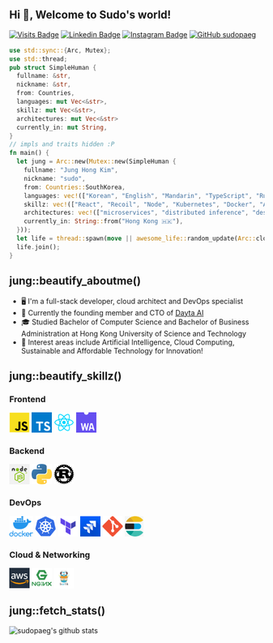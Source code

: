 ## Hi 👋, Welcome to Sudo's world!

[![Visits Badge](https://badges.pufler.dev/visits/sudopaeg/sudopaeg)](https://badges.pufler.dev)
[![Linkedin Badge](https://img.shields.io/badge/-JungHongKim-blue?style=flat-square&logo=Linkedin&logoColor=white&link=https://www.linkedin.com/in/junghongkim/)](https://www.linkedin.com/in/junghongkim/)
[![Instagram Badge](https://img.shields.io/badge/-sudopaeg-dd2a7b?style=flat-square&logo=Instagram&logoColor=white&link=https://www.instagram.com/sudopaeg/)](https://www.instagram.com/sudopaeg/)
[![GitHub sudopaeg](https://img.shields.io/github/followers/sudopaeg?label=follow&style=social)](https://github.com/sudopaeg)
</br>

```rust
use std::sync::{Arc, Mutex};
use std::thread;
pub struct SimpleHuman {
  fullname: &str,
  nickname: &str,
  from: Countries,
  languages: mut Vec<&str>,
  skillz: mut Vec<&str>,
  architectures: mut Vec<&str>
  currently_in: mut String,
}
// impls and traits hidden :P
fn main() {
  let jung = Arc::new(Mutex::new(SimpleHuman {
    fullname: "Jung Hong Kim",
    nickname: "sudo",
    from: Countries::SouthKorea,
    languages: vec!(["Korean", "English", "Mandarin", "TypeScript", "Rust", "Python", "Go", "C#"]),
    skillz: vec!(["React", "Recoil", "Node", "Kubernetes", "Docker", "AWS", "ElasticSearch", "Terraform", "Git", "Jira", "Xamarin"]),
    architectures: vec!(["microservices", "distributed inference", "design thinking", "event-driven"]),
    currently_in: String::from("Hong Kong 🇭🇰"),
  }));
  let life = thread::spawn(move || awesome_life::random_update(Arc::clone(&jung)));
  life.join();
}
```

## jung::beautify_aboutme()

- 🖥 I'm a full-stack developer, cloud architect and DevOps specialist
- 💼 Currently the founding member and CTO of [Dayta AI](https://dayta.ai)
- 🎓 Studied Bachelor of Computer Science and Bachelor of Business Administration at Hong Kong University of Science and Technology
- 🤖 Interest areas include Artificial Intelligence, Cloud Computing, Sustainable and Affordable Technology for Innovation!

## jung::beautify_skillz()

### Frontend

<p>
  <img height="40" src="./assets/javascript.png" alt="JavaScript">
  <img height="40" src="./assets/typescript.png" alt="TypeScript">
  <img height="40" src="./assets/react.webp" alt="React.js">
  <img height="40" src="./assets/wasm.png" alt="WebAssembly">
</p>

### Backend

<p>
  <img height="40" src="./assets/node.png" alt="Node.js">
  <img height="40" src="./assets/python.png" alt="Python">
  <img height="40" src="./assets/rust.png" alt="Rust">
</p>

### DevOps

<p>
  <img height="40" src="./assets/docker.png" alt="Docker">
  <img height="40" src="./assets/kubernetes.png" alt="Kubernetes">
  <img height="40" src="./assets/terraform.png" alt="Terraform">
  <img height="40" src="./assets/jira.png" alt="Jira">
  <img height="40" src="./assets/git.png" alt="Git">
  <img height="40" src="./assets/elasticsearch.png" alt="Elasticsearch">
</p>

### Cloud & Networking

<p>
  <img height="40" src="./assets/aws.png" alt="AWS">
  <img height="40" src="./assets/nginx.png" alt="Nginx">
  <img height="40" src="./assets/traefik.png" alt="Traefik">
</p>

## jung::fetch_stats()

![sudopaeg's github stats](https://github-readme-stats.vercel.app/api?username=sudopaeg&count_private=true&theme=gotham)

<!--START_SECTION:activity-->
<!--END_SECTION:activity-->
